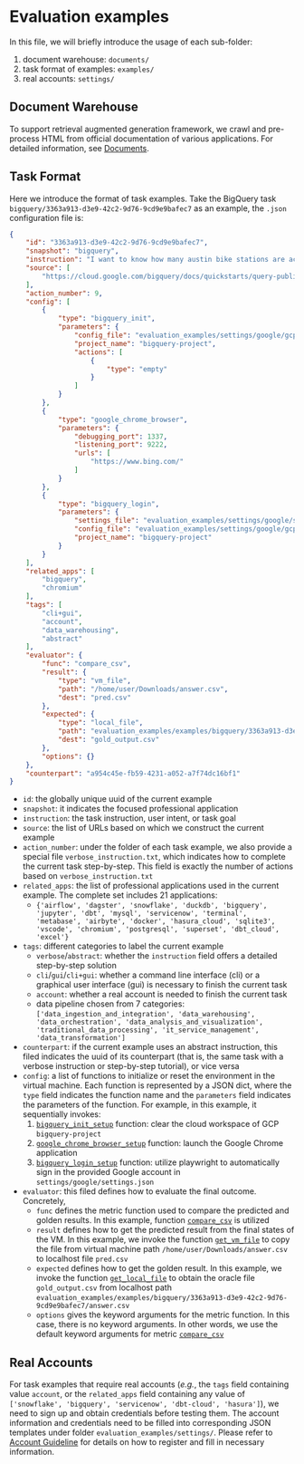 # Evaluation examples
In this file, we will briefly introduce the usage of each sub-folder:
1. document warehouse: `documents/`
2. task format of examples: `examples/`
3. real accounts: `settings/`

## Document Warehouse
To support retrieval augmented generation framework, we crawl and pre-process HTML from official documentation of various applications. For detailed information, see [Documents](evaluation_examples/documents/README.md).

## Task Format
Here we introduce the format of task examples. Take the BigQuery task `bigquery/3363a913-d3e9-42c2-9d76-9cd9e9bafec7` as an example, the `.json` configuration file is:
```json
{
    "id": "3363a913-d3e9-42c2-9d76-9cd9e9bafec7",
    "snapshot": "bigquery",
    "instruction": "I want to know how many austin bike stations are active? Save the query results into '/home/user/Downloads/answer.csv'.",
    "source": [
        "https://cloud.google.com/bigquery/docs/quickstarts/query-public-dataset-console"
    ],
    "action_number": 9,
    "config": [
        {
            "type": "bigquery_init",
            "parameters": {
                "config_file": "evaluation_examples/settings/google/gcp_config.json",
                "project_name": "bigquery-project",
                "actions": [
                    {
                        "type": "empty"
                    }
                ]
            }
        },
        {
            "type": "google_chrome_browser",
            "parameters": {
                "debugging_port": 1337,
                "listening_port": 9222,
                "urls": [
                    "https://www.bing.com/"
                ]
            }
        },
        {
            "type": "bigquery_login",
            "parameters": {
                "settings_file": "evaluation_examples/settings/google/settings.json",
                "config_file": "evaluation_examples/settings/google/gcp_config.json",
                "project_name": "bigquery-project"
            }
        }
    ],
    "related_apps": [
        "bigquery",
        "chromium"
    ],
    "tags": [
        "cli+gui",
        "account",
        "data_warehousing",
        "abstract"
    ],
    "evaluator": {
        "func": "compare_csv",
        "result": {
            "type": "vm_file",
            "path": "/home/user/Downloads/answer.csv",
            "dest": "pred.csv"
        },
        "expected": {
            "type": "local_file",
            "path": "evaluation_examples/examples/bigquery/3363a913-d3e9-42c2-9d76-9cd9e9bafec7/answer.csv",
            "dest": "gold_output.csv"
        },
        "options": {}
    },
    "counterpart": "a954c45e-fb59-4231-a052-a7f74dc16bf1"
}
```
- `id`: the globally unique uuid of the current example
- `snapshot`: it indicates the focused professional application
- `instruction`: the task instruction, user intent, or task goal
- `source`: the list of URLs based on which we construct the current example
- `action_number`: under the folder of each task example, we also provide a special file `verbose_instruction.txt`, which indicates how to complete the current task step-by-step. This field is exactly the number of actions based on `verbose_instruction.txt`
- `related_apps`: the list of professional applications used in the current example. The complete set includes $21$ applications:
    - `{'airflow', 'dagster', 'snowflake', 'duckdb', 'bigquery', 'jupyter', 'dbt', 'mysql', 'servicenow', 'terminal', 'metabase', 'airbyte', 'docker', 'hasura_cloud', 'sqlite3', 'vscode', 'chromium', 'postgresql', 'superset', 'dbt_cloud', 'excel'}`
- `tags`: different categories to label the current example
    - `verbose`/`abstract`: whether the `instruction` field offers a detailed step-by-step solution
    - `cli`/`gui`/`cli+gui`: whether a command line interface (cli) or a graphical user interface (gui) is necessary to finish the current task
    - `account`: whether a real account is needed to finish the current task
    - data pipeline chosen from $7$ categories: `['data_ingestion_and_integration', 'data_warehousing', 'data_orchestration', 'data_analysis_and_visualization', 'traditional_data_processing', 'it_service_management', 'data_transformation']`
- `counterpart`: if the current example uses an abstract instruction, this filed indicates the uuid of its counterpart (that is, the same task with a verbose instruction or step-by-step tutorial), or vice versa
- `config`: a list of functions to initialize or reset the environment in the virtual machine. Each function is represented by a JSON dict, where the `type` field indicates the function name and the `parameters` field indicates the parameters of the function. For example, in this example, it sequentially invokes:
    1. [`bigquery_init_setup`](../desktop_env/configs/bigquery.py) function: clear the cloud workspace of GCP `bigquery-project`
    2. [`google_chrome_browser_setup`](../desktop_env/configs/general.py) function: launch the Google Chrome application
    3. [`bigquery_login_setup`](../desktop_env/configs/bigquery.py) function: utilize playwright to automatically sign in the provided Google account in `settings/google/settings.json`
- `evaluator`: this filed defines how to evaluate the final outcome. Concretely, 
    - `func` defines the metric function used to compare the predicted and golden results. In this example, function [`compare_csv`](../desktop_env/evaluators/metrics/table.py) is utilized
    - `result` defines how to get the predicted result from the final states of the VM. In this example, we invoke the function [`get_vm_file`](../desktop_env/evaluators/getters/file.py) to copy the file from virtual machine path `/home/user/Downloads/answer.csv` to localhost file `pred.csv`
    - `expected` defines how to get the golden result. In this example, we invoke the function [`get_local_file`](../desktop_env/evaluators/getters/file.py) to obtain the oracle file `gold_output.csv` from localhost path `evaluation_examples/examples/bigquery/3363a913-d3e9-42c2-9d76-9cd9e9bafec7/answer.csv`
    - `options` gives the keyword arguments for the metric function. In this case, there is no keyword arguments. In other words, we use the default keyword arguments for metric [`compare_csv`](../desktop_env/evaluators/metrics/table.py)


## Real Accounts
For task examples that require real accounts (*e.g.*, the `tags` field containing value `account`, or the `related_apps` field containing any value of `['snowflake', 'bigquery', 'servicenow', 'dbt-cloud', 'hasura']`), we need to sign up and obtain credentials before testing them. The account information and credentials need to be filled into corresponding JSON templates under folder `evaluation_examples/settings/`. Please refer to [Account Guideline](../ACCOUNT_GUIDELINE.md) for details on how to register and fill in necessary information.